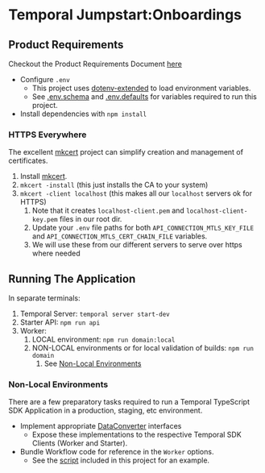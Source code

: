 # Temporal Jumpstart:Onboardings

## Product Requirements

Checkout the Product Requirements Document [here](Curriculum_Onboarding_UseCase_PRD.pdf)

* Configure `.env`
   * This project uses [dotenv-extended](https://www.npmjs.com/package/dotenv-extended) to load environment variables.
   * See [.env.schema](app/.env.schema) and [.env.defaults](app/.env.defaults) for variables required to run this project.
* Install dependencies with `npm install`

### HTTPS Everywhere

The excellent [mkcert](https://github.com/FiloSottile/mkcert) project can simplify creation and management of
certificates.

1. Install [mkcert](https://github.com/FiloSottile/mkcert).
2. `mkcert -install` (this just installs the CA to your system)
3. `mkcert -client localhost` (this makes all our `localhost` servers ok for HTTPS)
   1. Note that it creates `localhost-client.pem` and `localhost-client-key.pem` files in our root dir. 
   2. Update your `.env` file paths for both `API_CONNECTION_MTLS_KEY_FILE` and `API_CONNECTION_MTLS_CERT_CHAIN_FILE` variables. 
   3. We will use these from our different servers to serve over https where needed
  
## Running The Application

In separate terminals:

1. Temporal Server: `temporal server start-dev`
2. Starter API: `npm run api`
3. Worker: 
   1. LOCAL environment: `npm run domain:local`
   2. NON-LOCAL environments or for local validation of builds: `npm run domain`
      1. See [Non-Local Environments](#non-local-environments)

### Non-Local Environments

There are a few preparatory tasks required to run a Temporal TypeScript SDK Application in a production, staging, etc environment.

* Implement appropriate [DataConverter](../docs/foundations/DataConverter.md) interfaces
  * Expose these implementations to the respective Temporal SDK Clients (Worker and Starter).
* Bundle Workflow code for reference in the `Worker` options. 
  * See the [script](src/scripts/build-workflow-bundle.ts) included in this project for an example.